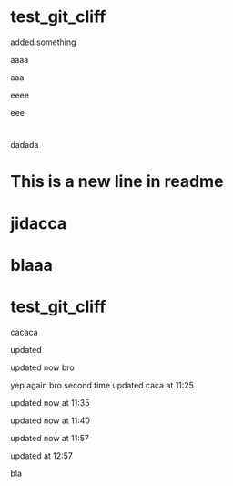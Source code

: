 # test_git_cliff

added something

aaaa

aaa

eeee

eee

#

dadada

# This is a new line in readme

# jidacca

# blaaa

# test_git_cliff

cacaca

updated

updated now bro

yep again bro second time
updated caca at 11:25

updated now at 11:35

updated now at 11:40

updated now at 11:57

updated at 12:57

bla
